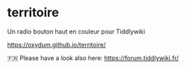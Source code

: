 # territoire
Un radio bouton haut en couleur pour Tiddlywiki

https://oxydum.github.io/territoire/



🇫🇷 Please have a look also here: https://forum.tiddlywiki.fr/
